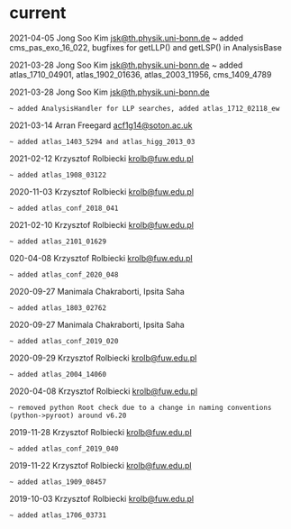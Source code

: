 # current
2021-04-05   Jong Soo Kim <jsk@th.physik.uni-bonn.de>
      ~ added  cms_pas_exo_16_022, bugfixes for getLLP() and getLSP() in AnalysisBase

2021-03-28   Jong Soo Kim <jsk@th.physik.uni-bonn.de>
      ~ added  atlas_1710_04901, atlas_1902_01636, atlas_2003_11956, cms_1409_4789

2021-03-28   Jong Soo Kim <jsk@th.physik.uni-bonn.de>
        
    ~ added AnalysisHandler for LLP searches, added atlas_1712_02118_ew


2021-03-14   Arran Freegard <acf1g14@soton.ac.uk>
        
    ~ added atlas_1403_5294 and atlas_higg_2013_03

2021-02-12   Krzysztof Rolbiecki <krolb@fuw.edu.pl>
        
    ~ added atlas_1908_03122


2020-11-03   Krzysztof Rolbiecki <krolb@fuw.edu.pl>
        
    ~ added atlas_conf_2018_041

2021-02-10   Krzysztof Rolbiecki <krolb@fuw.edu.pl>
        
    ~ added atlas_2101_01629
    
020-04-08   Krzysztof Rolbiecki <krolb@fuw.edu.pl>

    ~ added atlas_conf_2020_048

2020-09-27   Manimala Chakraborti, Ipsita Saha

    ~ added atlas_1803_02762

2020-09-27   Manimala Chakraborti, Ipsita Saha

    ~ added atlas_conf_2019_020

2020-09-29   Krzysztof Rolbiecki <krolb@fuw.edu.pl>
        
    ~ added atlas_2004_14060

2020-04-08   Krzysztof Rolbiecki <krolb@fuw.edu.pl>

    ~ removed python Root check due to a change in naming conventions (python->pyroot) around v6.20 

2019-11-28   Krzysztof Rolbiecki <krolb@fuw.edu.pl>
        
    ~ added atlas_conf_2019_040

2019-11-22   Krzysztof Rolbiecki <krolb@fuw.edu.pl>
        
    ~ added atlas_1909_08457

2019-10-03   Krzysztof Rolbiecki <krolb@fuw.edu.pl>
        
    ~ added atlas_1706_03731
